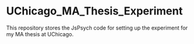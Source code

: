 # UChicago_MA_Thesis_Experiment
This repository stores the JsPsych code for setting up the experiment for my MA thesis at UChicago.
